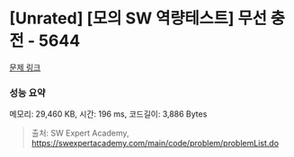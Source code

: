 # [Unrated] [모의 SW 역량테스트] 무선 충전 - 5644 

[문제 링크](https://swexpertacademy.com/main/code/problem/problemDetail.do?contestProbId=AWXRDL1aeugDFAUo) 

### 성능 요약

메모리: 29,460 KB, 시간: 196 ms, 코드길이: 3,886 Bytes



> 출처: SW Expert Academy, https://swexpertacademy.com/main/code/problem/problemList.do